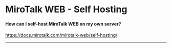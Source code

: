 # MiroTalk WEB - Self Hosting

#### How can I self-host MiroTalk WEB on my own server?

https://docs.mirotalk.com/mirotalk-web/self-hosting/

---
